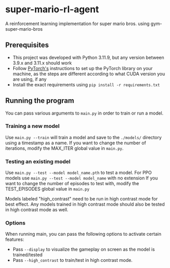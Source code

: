 # super-mario-rl-agent
A reinforcement learning implementation for super mario bros. using gym-super-mario-bros

## Prerequisites
 - This project was developed with Python 3.11.9, but any version between 3.9.x and 3.11.x should work
 - Follow [PyTorch's](https://pytorch.org/get-started/locally/) instructions to set up the PyTorch library on your machine, as the steps are different according to what CUDA version you are using, if any
 - Install the exact requirements using `pip install -r requirements.txt`

## Running the program
You can pass various arguments to `main.py` in order to train or run a model.

### Training a new model
Use `main.py --train` will train a model and save to the `./models/` directory using a timestamp as a name.
If you want to change the number of iterations, modify the MAX_ITER global value in `main.py`.

### Testing an existing model
Use `main.py --test --model model_name.pth` to test a model. For PPO models use `main.py --test --model model_name` with no extension
If you want to change the number of episodes to test with, modify the TEST_EPISODES global value in `main.py`

Models labeled "high_contrast" need to be run in high contrast mode for best effect. Any models trained in high contrast mode should also be tested in high contrast mode as well.

### Options
When running main, you can pass the following options to activate certain features:
- Pass `--display` to visualize the gameplay on screen as the model is trained/tested
- Pass `--high_contrast` to train/test in high contrast mode.